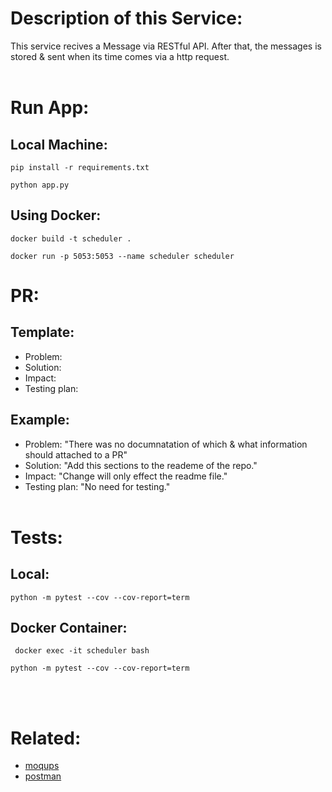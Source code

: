 # Description of this Service:
This service recives a Message via RESTful API.
After that, the messages is stored & sent when its time comes via a http request.</br></br>

# Run App:
## Local Machine:
```
pip install -r requirements.txt
```
```
python app.py
```
## Using Docker:
```
docker build -t scheduler .
```
```
docker run -p 5053:5053 --name scheduler scheduler
```

# PR:
## Template:
- Problem:
- Solution:
- Impact:
- Testing plan:
## Example:
- Problem: "There was no documnatation of which & what information should attached to a PR"
- Solution: "Add this sections to the reademe of the repo."
- Impact: "Change will only effect the readme file."
- Testing plan: "No need for testing."
</br></br>
# Tests:
## Local:
```
python -m pytest --cov --cov-report=term
```
## Docker Container:
```
 docker exec -it scheduler bash
```
```
python -m pytest --cov --cov-report=term
```


</br></br>
# Related:

- [moqups](https://app.moqups.com/l5FtMh4Pi7L2R7STWPynF3ShjU3UN90E/edit/page/a276610b3)
- [postman](https://bold-meteor-59606.postman.co/workspace/Sadna~f1a120ea-5d60-48f1-b482-005e0e219496/collection/17475197-f81b61c9-11ae-42b6-82bc-c9f18bb34ad7)
